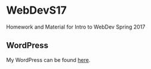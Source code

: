 # WebDevS17
Homework and Material for Intro to WebDev Spring 2017

## WordPress
My WordPress can be found <a href="http://sites.bxmc.poly.edu/~kevinfoo/">here</a>.
